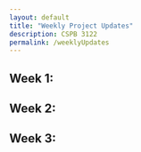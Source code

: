 ```yaml
---
layout: default
title: "Weekly Project Updates"
description: CSPB 3122
permalink: /weeklyUpdates
---
```


<h2>Week 1:</h2>

<h2>Week 2:</h2>

<h2>Week 3:</h2>
